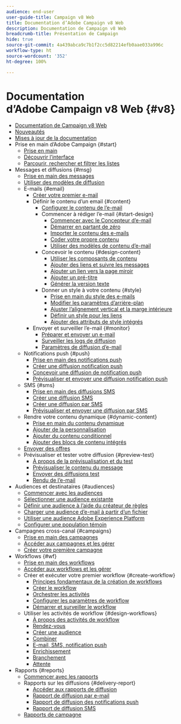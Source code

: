 ```yaml
---
audience: end-user
user-guide-title: Campaign v8 Web
title: Documentation d’Adobe Campaign v8 Web
description: Documentation de Campaign v8 Web
breadcrumb-title: Présentation de Campaign
hide: true
source-git-commit: 4a439abca9c7b1f2cc5d82214efb0aae033a996c
workflow-type: ht
source-wordcount: '352'
ht-degree: 100%

---
```



# Documentation d’Adobe Campaign v8 Web {#v8}

+ [Documentation de Campaign v8 Web](campaign-web-home.md)
+ [Nouveautés](rn/whats-new.md)
+ [Mises à jour de la documentation](rn/documentation-updates.md)
+ Prise en main d’Adobe Campaign {#start}
   + [Prise en main](get-started/get-started.md)
   + [Découvrir l’interface](get-started/user-interface.md)
   + [Parcourir, rechercher et filtrer les listes](get-started/list-filters.md)
+ Messages et diffusions {#msg}
   + [Prise en main des messages](msg/gs-messages.md)
   + [Utiliser des modèles de diffusion](msg/delivery-template.md)
   + E-mails {#email}
      + [Créer votre premier e-mail](email/create-email.md)
      + Définir le contenu d’un email {#content}
         + [Configurer le contenu de l’e-mail](content/edit-content.md)
         + Commencer à rédiger l’e-mail {#start-design}
            + [Commencer avec le Concepteur d’e-mail](content/get-started-email-designer.md)
            + [Démarrer en partant de zéro](content/create-email-content.md)
            + [Importer le contenu des e-mails](content/existing-content.md)
            + [Coder votre propre contenu](content/code-content.md)
            + [Utiliser des modèles de contenu d’e-mail](content/email-sample-templates.md)
         + Concevoir le contenu {#design-content}
            + [Utiliser les composants de contenu](content/content-components.md)
            + [Ajouter des liens et suivre les messages](content/message-tracking.md)
            + [Ajouter un lien vers la page miroir](content/mirror-page.md)
            + [Ajouter un pré-titre](content/preheader.md)
            + [Générer la version texte](content/text-version-email.md)
         + Donner un style à votre contenu {#style}
            + [Prise en main du style des e-mails](content/get-started-email-style.md)
            + [Modifier les paramètres d’arrière-plan](content/backgrounds.md)
            + [Ajuster l’alignement vertical et la marge intérieure](content/alignment-and-padding.md)
            + [Définir un style pour les liens](content/styling-links.md)
            + [Ajouter des attributs de style intégrés](content/inline-styling.md)
      + Envoyer et surveiller l’e-mail {#monitor}
         + [Préparer et envoyer un e-mail](monitor/prepare-send.md)
         + [Surveiller les logs de diffusion](monitor/delivery-logs.md)
         + [Paramètres de diffusion d’e-mail](advanced-settings/delivery-settings.md)
   + Notifications push {#push}
      + [Prise en main des notifications push](push/gs-push.md)
      + [Créer une diffusion notification push](push/create-push.md)
      + [Concevoir une diffusion de notification push](push/content-push.md)
      + [Prévisualiser et envoyer une diffusion notification push](push/send-push.md)
   + SMS {#sms}
      + [Prise en main des diffusions SMS](sms/gs-sms.md)
      + [Créer une diffusion SMS](sms/create-sms.md)
      + [Créer une diffusion par SMS](sms/content-sms.md)
      + [Prévisualiser et envoyer une diffusion par SMS](sms/send-sms.md)
   + Rendre votre contenu dynamique {#dynamic-content}
      + [Prise en main du contenu dynamique](personalization/gs-personalization.md)
      + [Ajouter de la personnalisation](personalization/personalize.md)
      + [Ajouter du contenu conditionnel](personalization/conditions.md)
      + [Ajouter des blocs de contenu intégrés](personalization/content-blocks.md)
   + [Envoyer des offres](content/offers.md)
   + Prévisualiser et tester votre diffusion {#preview-test}
      + [À propos de la prévisualisation et du test](preview-test/preview-test.md)
      + [Prévisualiser le contenu du message](preview-test/preview-content.md)
      + [Envoyer des diffusions test](preview-test/test-deliveries.md)
      + [Rendu de l’e-mail](preview-test/email-rendering.md)
+ Audiences et destinataires {#audiences}
   + [Commencer avec les audiences](audience/about-audiences.md)
   + [Sélectionner une audience existante](audience/add-audience.md)
   + [Définir une audience à l’aide du créateur de règles](audience/segment-builder.md)
   + [Charger une audience d’e-mail à partir d’un fichier](audience/file-audience.md)
   + [Utiliser une audience Adobe Experience Platform](audience/aep-audience.md)
   + [Configurer une population témoin](audience/control-group.md)
+ Campagnes cross-canal {#campaigns}
   + [Prise en main des campagnes](campaigns/gs-campaigns.md)
   + [Accéder aux campagnes et les gérer](campaigns/manage-campaigns.md)
   + [Créer votre première campagne](campaigns/create-campaigns.md)
+ Workflows {#wf}
   + [Prise en main des workflows](workflows/gs-workflows.md)
   + [Accéder aux workflows et les gérer](workflows/access-monitor.md)
   + Créer et exécuter votre premier workflow {#create-workflow}
      + [Principes fondamentaux de la création de workflows](workflows/gs-workflow-creation.md)
      + [Créer le workflow](workflows/create-workflow.md)
      + [Orchestrer les activités](workflows/orchestrate-activities.md)
      + [Configurer les paramètres de workflow](workflows/workflow-settings.md)
      + [Démarrer et surveiller le workflow](workflows/start-monitor-workflows.md)
   + Utiliser les activités de workflow {#design-workflows}
      + [À propos des activités de workflow](workflows/activities/about-activities.md)
      + [Rendez-vous](workflows/activities/and-join.md)
      + [Créer une audience](workflows/activities/build-audience.md)
      + [Combiner](workflows/activities/combine.md)
      + [E-mail, SMS, notification push](workflows/activities/channels.md)
      + [Enrichissement](workflows/activities/enrichment.md)
      + [Branchement](workflows/activities/fork.md)
      + [Attente](workflows/activities/wait.md)
+ Rapports {#reports}
   + [Commencer avec les rapports](reporting/gs-reports.md)
   + Rapports sur les diffusions {#delivery-report}
      + [Accéder aux rapports de diffusion](reporting/delivery-reports.md)
      + [Rapport de diffusion par e-mail](reporting/email-report.md)
      + [Rapport de diffusion des notifications push](reporting/push-report.md)
      + [Rapport de diffusion SMS](reporting/sms-report.md)
   + [Rapports de campagne](reporting/campaign-reports.md)

